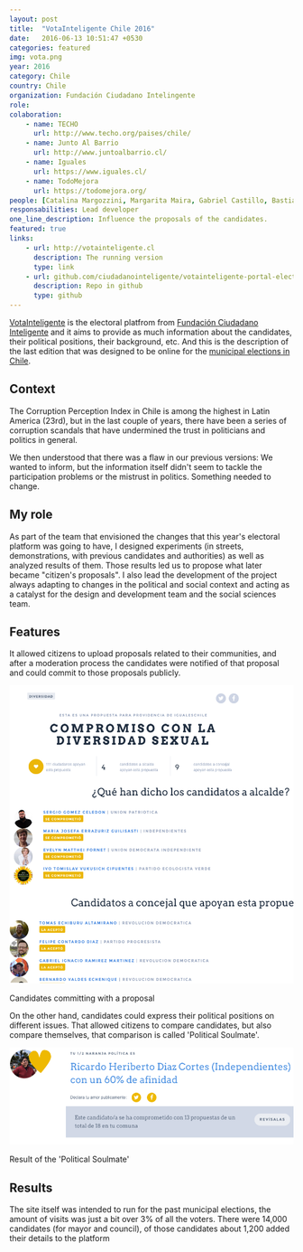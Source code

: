 ```yaml
---
layout: post
title:  "VotaInteligente Chile 2016"
date:   2016-06-13 10:51:47 +0530
categories: featured
img: vota.png
year: 2016
category: Chile
country: Chile
organization: Fundación Ciudadano Intelingente
role: 
colaboration:
    - name: TECHO
      url: http://www.techo.org/paises/chile/
    - name: Junto Al Barrio
      url: http://www.juntoalbarrio.cl/
    - name: Iguales
      url: https://www.iguales.cl/
    - name: TodoMejora
      url: https://todomejora.org/
people: [Catalina Margozzini, Margarita Maira, Gabriel Castillo, Bastián Torres]
responsabilities: Lead developer
one_line_description: Influence the proposals of the candidates.
featured: true
links: 
    - url: http://votainteligente.cl
      description: The running version
      type: link
    - url: github.com/ciudadanointeligente/votainteligente-portal-electoral]
      description: Repo in github
      type: github
---
```


[VotaInteligente](http://votainteligente.cl) is the electoral platfrom from [Fundación Ciudadano Inteligente](http://ciudadanointeligente.org) and it aims to provide as much information about the candidates, their political positions, their background, etc. And this is the description of the last edition that was designed to be online for the [municipal elections in Chile](https://en.wikipedia.org/wiki/Elections_in_Chile#Municipal_elections).

Context
------
The Corruption Perception Index in Chile is among the highest in Latin America (23rd), but in the last couple of years, there have been a series of corruption scandals that have undermined the trust in politicians and politics in general.

We then understood that there was a flaw in our previous versions: We wanted to inform, but the information itself didn't seem to tackle the participation problems or the mistrust in politics. Something needed to change.

My role
-------
As part of the team that envisioned the changes that this year's electoral platform was going to have, I designed experiments (in streets, demonstrations, with previous candidates and authorities) as well as analyzed results of them. Those results led us to propose what later became "citizen's proposals". I also lead the development of the project always adapting to changes in the political and social context and acting as a catalyst for the design and development team and the social sciences team.

Features
--------
It allowed citizens to upload proposals related to their communities, and after a moderation process the candidates were notified of that proposal and could commit to those proposals publicly.

<div class="thumbnail with-caption"> 
  <img src='/images/vota2.png'>
  <p>Candidates committing with a proposal</p>
</div>

On the other hand, candidates could express their political positions on different issues. That allowed citizens to compare candidates, but also compare themselves, that comparison is called 'Political Soulmate'.

<div class="thumbnail with-caption"> 
  <img src='/images/vota5.png'>
  <p>Result of the 'Political Soulmate'</p>
</div>

Results
-------
The site itself was intended to run for the past municipal elections, the amount of visits was just a bit over 3% of all the voters.
There were 14,000 candidates (for mayor and council), of those candidates about 1,200 added their details to the platform